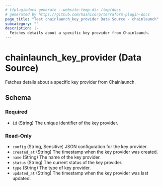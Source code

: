 ```yaml
---
# tfplugindocs generate --website-temp-dir /tmp/docs
# generated by https://github.com/hashicorp/terraform-plugin-docs
page_title: "Test chainlaunch_key_provider Data Source - chainlaunch"
subcategory: ""
description: |-
  Fetches details about a specific key provider from Chainlaunch.
---
```


# chainlaunch_key_provider (Data Source)

Fetches details about a specific key provider from Chainlaunch.



<!-- schema generated by tfplugindocs -->
## Schema

### Required

- `id` (String) The unique identifier of the key provider.

### Read-Only

- `config` (String, Sensitive) JSON configuration for the key provider.
- `created_at` (String) The timestamp when the key provider was created.
- `name` (String) The name of the key provider.
- `status` (String) The current status of the key provider.
- `type` (String) The type of key provider.
- `updated_at` (String) The timestamp when the key provider was last updated.
